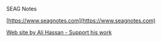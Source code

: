 SEAG Notes

[https://www.seagnotes.com](https://www.seagnotes.com)

[Web site by Ali Hassan - Support his work](https://www.fiverr.com/ali___hassan)
